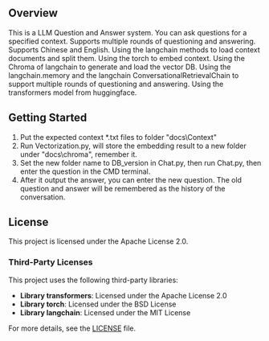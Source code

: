 ## Overview
This is a LLM Question and Answer system. You can ask questions for a specified context. Supports multiple rounds of questioning and answering. Supports Chinese and English. Using the langchain methods to load context documents and split them. Using the torch to embed context. Using the Chroma of langchain to generate and load the vector DB. Using the langchain.memory and the langchain ConversationalRetrievalChain to support multiple rounds of questioning and answering. Using the transformers model from huggingface.


## Getting Started
1. Put the expected context *.txt files to folder "docs\Context"
2. Run Vectorization.py, will store the embedding result to a new folder under "docs\chroma", remember it.
3. Set the new folder name to DB_version in Chat.py, then run Chat.py, then enter the question in the CMD terminal.
4. After it output the answer, you can enter the new question. The old question and answer will be remembered as the history of the conversation.

## License

This project is licensed under the Apache License 2.0. 

### Third-Party Licenses

This project uses the following third-party libraries:

- **Library transformers**: Licensed under the Apache License 2.0
- **Library torch**: Licensed under the BSD License
- **Library langchain**: Licensed under the MIT License

For more details, see the [LICENSE](LICENSE) file.